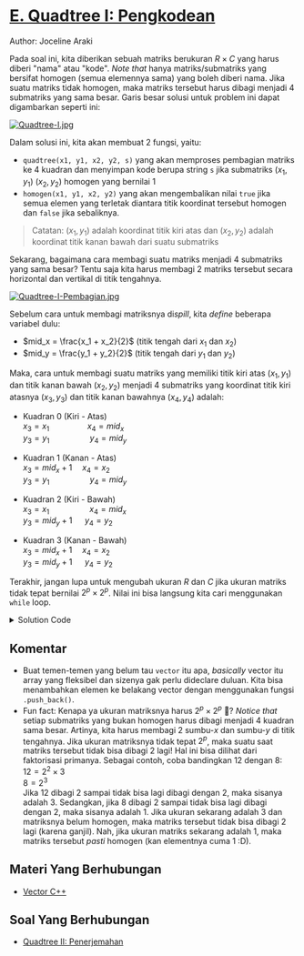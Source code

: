 # [E. Quadtree I: Pengkodean](https://tlx.toki.id/courses/basic/chapters/13/problems/E)

Author: Joceline Araki

Pada soal ini, kita diberikan sebuah matriks berukuran $R \times C$ yang harus diberi "nama" atau "kode". _Note that_ hanya matriks/submatriks yang bersifat homogen (semua elemennya sama) yang boleh diberi nama. Jika suatu matriks tidak homogen, maka matriks tersebut harus dibagi menjadi $4$ submatriks yang sama besar. Garis besar  solusi untuk problem ini dapat digambarkan seperti ini: 

[![Quadtree-I.jpg](https://i.postimg.cc/Xq3BybX9/Quadtree-I.jpg)](https://postimg.cc/cg9LVPRJ)

Dalam solusi ini, kita akan membuat 2 fungsi, yaitu:
- `quadtree(x1, y1, x2, y2, s)` yang akan memproses pembagian matriks ke $4$ kuadran dan menyimpan kode berupa string `s` jika submatriks $(x_1, y_1)$ $(x_2, y_2)$ homogen yang bernilai $1$
- `homogen(x1, y1, x2, y2)` yang akan mengembalikan nilai `true` jika semua elemen yang terletak diantara titik koordinat tersebut homogen dan `false` jika sebaliknya.

> Catatan: $(x_1, y_1)$ adalah koordinat titik kiri atas dan $(x_2, y_2)$ adalah koordinat titik kanan bawah dari suatu submatriks

Sekarang, bagaimana cara membagi suatu matriks menjadi $4$ submatriks yang sama besar? Tentu saja kita harus membagi $2$ matriks tersebut secara horizontal dan vertikal di titik tengahnya.

[![Quadtree-I-Pembagian.jpg](https://i.postimg.cc/YqZ3K8zK/Quadtree-I-Pembagian.jpg)](https://postimg.cc/HV05bwNB)

Sebelum cara untuk membagi matriksnya di*spill*, kita _define_ beberapa variabel dulu:
- $mid_x =  \frac{x_1 + x_2}{2}$ (titik tengah dari $x_1$ dan $x_2$)
- $mid_y =  \frac{y_1 + y_2}{2}$ (titik tengah dari $y_1$ dan $y_2$)

Maka, cara untuk membagi suatu matriks yang memiliki titik kiri atas $(x_1, y_1)$ dan titik kanan bawah $(x_2, y_2)$ menjadi $4$ submatriks yang koordinat titik kiri atasnya $(x_3, y_3)$ dan titik kanan bawahnya $(x_4, y_4)$ adalah:
- Kuadran 0 (Kiri - Atas)  
$x_3 = x_1$ &emsp;&emsp;&emsp;&emsp;&ensp;$x_4 = mid_x$  
$y_3 = y_1$ &emsp;&emsp;&emsp;&emsp;&ensp; $y_4 = mid_y$

- Kuadran $1$ (Kanan - Atas)  
$x_3 = mid_x + 1$ &emsp;$x_4 = x_2$  
$y_3 = y_1$ &emsp;&emsp;&emsp;&emsp;&ensp; $y_4 = mid_y$

- Kuadran 2 (Kiri - Bawah)  
$x_3 = x_1$ &emsp;&emsp;&emsp;&emsp;&ensp; $x_4 = mid_x$  
$y_3 = mid_y + 1$ &emsp; $y_4 = y_2$

- Kuadran 3 (Kanan - Bawah)  
$x_3 = mid_x + 1$ &emsp;$x_4 = x_2$  
$y_3 = mid_y + 1$ &emsp; $y_4 = y_2$

Terakhir, jangan lupa untuk mengubah ukuran $R$ dan $C$ jika ukuran matriks tidak tepat bernilai $2^p \times 2^p$. Nilai ini bisa langsung kita cari menggunakan `while` loop.

<details>
  <summary>Solution Code</summary>

```c++
#include <bits/stdc++.h>

using namespace std;

const int N = 130;
int a[N][N];    
vector<string>ans;

bool homogen(int x1, int y1, int x2, int y2){
    int tmp = a[y1][x1];
    for(int i = y1; i <= y2; i++){
        for(int j = x1; j <= x2; j++){
            if(a[i][j] != tmp) return false;
        }
    }

    return true;
}

void quadtree(int x1, int y1, int x2, int y2, string s){
    if(homogen(x1, y1, x2, y2)){
        if(a[y1][x1] == 1) ans.push_back(s);        //tambahkan string 's' ke dalam daftar jawaban
        return;
    }

    int xmid = (x1 + x2)/2;
    int ymid = (y1 + y2)/2;

    quadtree(x1, y1, xmid, ymid, s + "0");          //Kuadran 0
    quadtree(xmid + 1, y1, x2, ymid, s + "1");      //Kuadran 1
    quadtree(x1, ymid + 1, xmid, y2, s + "2");      //Kuadran 2
    quadtree(xmid + 1, ymid + 1, x2, y2, s + "3");  //Kuadran 3
}

int main(){
    ios_base::sync_with_stdio(0); cin.tie(0); cout.tie(0);  //optimize input output
    int r, c; cin >> r >> c;
    for(int i = 1; i <= r; i++){
        for(int j = 1; j <= c; j++)
            cin >> a[i][j];
    }

    int p = 1;

    while(p < max(r, c)){
        p *= 2; 
    }

    quadtree(1, 1, p, p, "1");

    cout << ans.size() << '\n';
    for(int i = 0; i < ans.size(); i++){
        cout << ans[i] << '\n';
    }

    return 0;
}
```
</details>

## Komentar
- Buat temen-temen yang belum tau `vector` itu apa, _basically_ vector itu array yang fleksibel dan sizenya gak perlu dideclare duluan. Kita bisa menambahkan elemen ke belakang vector dengan menggunakan fungsi `.push_back()`.
- Fun fact: Kenapa ya ukuran matriksnya harus $2^p \times 2^p$ 🤔? _Notice that_ setiap submatriks yang bukan homogen harus dibagi menjadi $4$ kuadran sama besar. Artinya, kita harus membagi $2$ sumbu-$x$ dan sumbu-$y$ di titik tengahnya. Jika ukuran matriksnya tidak tepat $2^p$, maka suatu saat matriks tersebut tidak bisa dibagi $2$ lagi! Hal ini bisa dilihat dari faktorisasi primanya. Sebagai contoh, coba bandingkan $12$ dengan $8$:  
$12 = 2^2 \times 3$  
$8 = 2^3$  
Jika $12$ dibagi $2$ sampai tidak bisa lagi dibagi dengan $2$, maka sisanya adalah $3$. Sedangkan, jika $8$ dibagi $2$ sampai tidak bisa lagi dibagi dengan $2$, maka sisanya adalah $1$. Jika ukuran sekarang adalah $3$ dan matriksnya belum homogen, maka matriks tersebut tidak bisa dibagi $2$ lagi (karena ganjil). Nah, jika ukuran matriks sekarang adalah $1$, maka matriks tersebut *pasti* homogen (kan elementnya cuma 1 :D).

## Materi Yang Berhubungan
- [Vector C++](https://www.geeksforgeeks.org/vector-in-cpp-stl/)

## Soal Yang Berhubungan
- [Quadtree II: Penerjemahan](https://tlx.toki.id/courses/basic/chapters/13/problems/F)